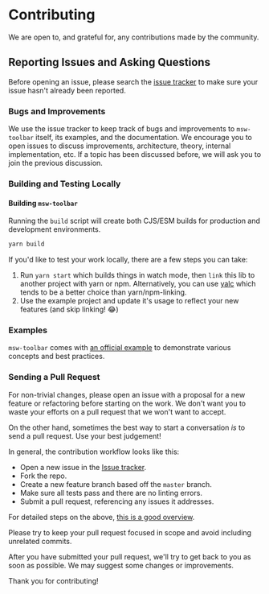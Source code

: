 # Contributing

We are open to, and grateful for, any contributions made by the community.

## Reporting Issues and Asking Questions

Before opening an issue, please search the [issue tracker](https://github.com/stordco/msw-toolbar/issues) to make sure your issue hasn't already been reported.

### Bugs and Improvements

We use the issue tracker to keep track of bugs and improvements to `msw-toolbar` itself, its examples, and the documentation. We encourage you to open issues to discuss improvements, architecture, theory, internal implementation, etc. If a topic has been discussed before, we will ask you to join the previous discussion.

### Building and Testing Locally

#### Building `msw-toolbar`

Running the `build` script will create both CJS/ESM builds for production and development environments.

```sh
yarn build
```

If you'd like to test your work locally, there are a few steps you can take:

1. Run `yarn start` which builds things in watch mode, then `link` this lib to another project with yarn or npm. Alternatively, you can use [yalc](https://github.com/wclr/yalc) which tends to be a better choice than yarn/npm-linking.
2. Use the example project and update it's usage to reflect your new features (and skip linking! :joy:)

### Examples

`msw-toolbar` comes with [an official example](https://github.com/stordco/msw-toolbar/tree/main/example) to demonstrate various concepts and best practices.

### Sending a Pull Request

For non-trivial changes, please open an issue with a proposal for a new feature or refactoring before starting on the work. We don't want you to waste your efforts on a pull request that we won't want to accept.

On the other hand, sometimes the best way to start a conversation _is_ to send a pull request. Use your best judgement!

In general, the contribution workflow looks like this:

- Open a new issue in the [Issue tracker](https://github.com/stordco/msw-toolbar/issues).
- Fork the repo.
- Create a new feature branch based off the `master` branch.
- Make sure all tests pass and there are no linting errors.
- Submit a pull request, referencing any issues it addresses.

For detailed steps on the above, [this is a good overview](https://www.gun.io/blog/how-to-github-fork-branch-and-pull-request).

Please try to keep your pull request focused in scope and avoid including unrelated commits.

After you have submitted your pull request, we'll try to get back to you as soon as possible. We may suggest some changes or improvements.

Thank you for contributing!
